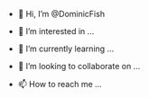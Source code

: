 - 👋 Hi, I’m @DominicFish

- 👀 I’m interested in ...

- 🌱 I’m currently learning ...

- 💞️ I’m looking to collaborate on ...

- 📫 How to reach me ...

<!---

DominicFish/DominicFish is a ✨ special ✨ repository because its `README.md` (this file) appears on your GitHub profile.
You can click the Preview link to take a look at your changes.

--->
